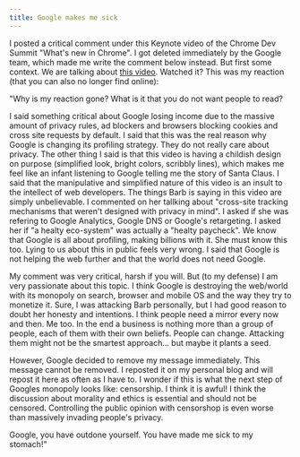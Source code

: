 ```yaml
---
title: Google makes me sick
---
```


I posted a critical comment under this Keynote video of the Chrome Dev Summit "What's new in Chrome". I got deleted immediately by the Google team, which made me write the comment below instead. But first some context. We are talking about [this video](https://www.youtube.com/watch?v=Df2U9-R-OJs). Watched it? This was my reaction (that you can also no longer find online):

"Why is my reaction gone? What is it that you do not want people to read?

I said something critical about Google losing income due to the massive amount of privacy rules, ad blockers and browsers blocking cookies and cross site requests by default. I said that this was the real reason why Google is changing its profiling strategy. They do not really care about privacy. The other thing I said is that this video is having a childish design on purpose (simplified look, bright colors, scribbly lines), which makes me feel like an infant listening to Google telling me the story of Santa Claus. I said that the manipulative and simplified nature of this video is an insult to the intellect of web developers. The things Barb is saying in this video are simply unbelievable. I commented on her tallking about "cross-site tracking mechanisms that weren't designed with privacy in mind". I asked if she was refering to Google Analytics, Google DNS or Google's retargeting. I asked her if "a healty eco-system" was actually a "healty paycheck". We know that Google is all about profiling, making billions with it. She must know this too. Lying to us about this in public feels very wrong. I said that Google is not helping the web further and that the world does not need Google.

My comment was very critical, harsh if you will. But (to my defense) I am very passionate about this topic. I think Google is destroying the web/world with its monopoly on search, browser and mobile OS and the way they try to monetize it. Sure, I was attacking Barb personally, but I had good reason to doubt her honesty and intentions. I think people need a mirror every now and then. Me too. In the end a business is nothing more than a group of people, each of them with their own beliefs. People can change. Attacking them might not be the smartest approach... but maybe it plants a seed.

However, Google decided to remove my message immediately. This message cannot be removed. I reposted it on my personal blog and will repost it here as often as I have to. I wonder if this is what the next step of Googles monopoly looks like: censorship. I think it is awful! I think the discussion about morality and ethics is essential and should not be censored. Controlling the public opinion with censorshop is even worse than massively invading people's privacy. 

Google, you have outdone yourself. You have made me sick to my stomach!"